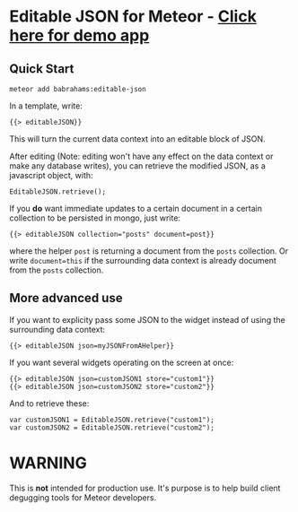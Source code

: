 Editable JSON for Meteor - [Click here for demo app](http://meteorpad.com/pad/AphADo6eR4aiJmNzS/Editable%20JSON%20Example)
===

Quick Start
---

```
meteor add babrahams:editable-json
```

In a template, write:

```
{{> editableJSON}}
```

This will turn the current data context into an editable block of JSON.

After editing (Note: editing won't have any effect on the data context or make any database writes), you can retrieve the modified JSON, as a javascript object, with:

```
EditableJSON.retrieve();
```

If you __do__ want immediate updates to a certain document in a certain collection to be persisted in mongo, just write:

```
{{> editableJSON collection="posts" document=post}}
```

where the helper `post` is returning a document from the `posts` collection. Or write `document=this` if the surrounding data context is already document from the `posts` collection.

More advanced use
---

If you want to explicity pass some JSON to the widget instead of using the surrounding data context:

```
{{> editableJSON json=myJSONFromAHelper}}
```

If you want several widgets operating on the screen at once:

```
{{> editableJSON json=customJSON1 store="custom1"}}
{{> editableJSON json=customJSON2 store="custom2"}}
```

And to retrieve these:

```
var customJSON1 = EditableJSON.retrieve("custom1");
var customJSON2 = EditableJSON.retrieve("custom2");
```

WARNING
===

This is **not** intended for production use. It's purpose is to help build client degugging tools for Meteor developers.